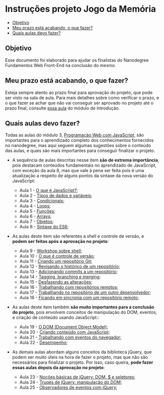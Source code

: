 # Instruções projeto Jogo da Memória
- [Objetivo](#objetivo)
- [Meu prazo está acabando, o que fazer?](#meu-prazo-está-acabando-o-que-fazer?)
- [Quais aulas devo fazer?](#quais-aulas-devo-fazer)

## Objetivo
Esse documento foi elaborado para ajudar os finalistas do Nanodegree Fundamentos Web Front-End na conclusão do mesmo.

## Meu prazo está acabando, o que fazer?
Esteja sempre atento ao prazo final para aprovação do projeto, que pode ser visto na sala de aula. Para mais detalhes sobre como verificar o prazo, e o que fazer se achar que não vai conseguir ser aprovado no projeto até o prazo final, consulte [essa aula](https://classroom.udacity.com/nanodegrees/nd041/parts/bf3fc6a8-5a11-439f-b1ad-9f0c815f1b03/modules/1b69cb6e-4d0d-4e05-aaf5-73630548e260/lessons/c5a8ef16-e074-42fd-aa65-dcd87cb377f5/concepts/bf5d9ff7-2f4a-402e-a6af-678b47aafd63) do módulo de Introdução.

## Quais aulas devo fazer?
Todas as aulas do módulo 3, [Programação Web com JavaScript](https://classroom.udacity.com/nanodegrees/nd041/parts/3dfb3d08-1fea-4ee8-ba71-655c8a1f05ea), são importantes para o aprendizado completo dos conhecimentos fornecidos no nanodegree, mas aqui seguem algumas sugestões sobre o conteúdo das aulas, e quais são mais importantes para conseguir finalizar o projeto.
- A sequência de aulas descritas nesse item **são de extrema importância**, pois destacam conteúdos fundamentais no aprendizado de JavaScript, com exceção da aula 8, mas que vale à pena ser feita pois é uma atualização a respeito de alguns pontos da sintaxe da nova versão do JavaScript:

  - Aula 1 - [O que é JavaScript?](https://classroom.udacity.com/nanodegrees/nd041/parts/3dfb3d08-1fea-4ee8-ba71-655c8a1f05ea/modules/cd56eea9-99b5-40c8-8725-a66a651e1ff0/lessons/e98aae00-9563-4fca-b91c-a4e79ca79c27/concepts/921085c8-9e58-4c26-a729-f1406b49b504);
  - Aula 2 - [Tipos de dados e variáveis](https://classroom.udacity.com/nanodegrees/nd041/parts/3dfb3d08-1fea-4ee8-ba71-655c8a1f05ea/modules/cd56eea9-99b5-40c8-8725-a66a651e1ff0/lessons/74007e2e-2a0a-4de3-a8a6-5c2ec4275773/concepts/673e1be5-6c85-4397-8318-192d95d48761);
  - Aula 3 - [Condicionais](https://classroom.udacity.com/nanodegrees/nd041/parts/3dfb3d08-1fea-4ee8-ba71-655c8a1f05ea/modules/cd56eea9-99b5-40c8-8725-a66a651e1ff0/lessons/3ace947b-b5f6-40c1-bc11-3ec98fd1d936/concepts/b13df814-a7c7-4b65-ac3f-112c56ee7726);
  - Aula 4 - [Loops](https://classroom.udacity.com/nanodegrees/nd041/parts/3dfb3d08-1fea-4ee8-ba71-655c8a1f05ea/modules/cd56eea9-99b5-40c8-8725-a66a651e1ff0/lessons/1234cec0-179b-40b6-9435-f10263c7de33/concepts/5f8c5e63-b64d-4e00-b385-f8340e1f9da0);
  - Aula 5 - [Funções](https://classroom.udacity.com/nanodegrees/nd041/parts/3dfb3d08-1fea-4ee8-ba71-655c8a1f05ea/modules/cd56eea9-99b5-40c8-8725-a66a651e1ff0/lessons/a7c5b540-51a6-44dc-b2f2-515c9dd6ca4f/concepts/799e6f19-9105-4cb9-b4cc-ee86d11a14b4);
  - Aula 6 - [Arrays](https://classroom.udacity.com/nanodegrees/nd041/parts/3dfb3d08-1fea-4ee8-ba71-655c8a1f05ea/modules/cd56eea9-99b5-40c8-8725-a66a651e1ff0/lessons/378e7ff7-f7e5-4487-b5c4-fdf9b5c351d9/concepts/23f94405-123c-4132-adc4-bef0f5544663);
  - Aula 7 - [Objetos](https://classroom.udacity.com/nanodegrees/nd041/parts/3dfb3d08-1fea-4ee8-ba71-655c8a1f05ea/modules/cd56eea9-99b5-40c8-8725-a66a651e1ff0/lessons/634eb53a-2f3f-47a3-9447-598090024758/concepts/698b4dbb-fc8a-40c1-ab90-5902f5714099);
  - Aula 8 - [Sintaxe do ES6](https://classroom.udacity.com/nanodegrees/nd041/parts/3dfb3d08-1fea-4ee8-ba71-655c8a1f05ea/modules/4116dc31-6d06-4774-b082-d60ca0980d2b/lessons/42383e89-ac6a-491a-b7d0-198851287bbe/concepts/08a224ff-d7f5-4086-ab89-f74d3da09d08);

- As aulas deste item são referentes a shell e controle de versão, e **podem ser feitas após a aprovação no projeto**:

  - Aula 9 - [Workshop sobre shell](https://classroom.udacity.com/nanodegrees/nd041/parts/3dfb3d08-1fea-4ee8-ba71-655c8a1f05ea/modules/cbdbf249-3d40-4ffd-9cf6-38ed8940dbf2/lessons/1cc90ac3-c03a-43e6-8556-dcbd40dfd418/concepts/68acb17b-161c-42f8-9c1e-fc1460eca322);
  - Aula 10 - [O que é controle de versão](https://classroom.udacity.com/nanodegrees/nd041/parts/3dfb3d08-1fea-4ee8-ba71-655c8a1f05ea/modules/6b870a4f-94d1-4e8b-986c-0ace411d63e7/lessons/1b369991-f1ca-4d6a-ba8f-e8318d76322f/concepts/06b0775b-b703-45ca-9935-939487706728);
  - Aula 11 - [Criando um repositório Git](https://classroom.udacity.com/nanodegrees/nd041/parts/3dfb3d08-1fea-4ee8-ba71-655c8a1f05ea/modules/6b870a4f-94d1-4e8b-986c-0ace411d63e7/lessons/437a88fc-15f5-48b8-a6a5-0cf3347e6183/concepts/7f6f1abe-43b3-4af1-9ca0-a7414ff3120f);
  - Aula 12 - [Revisando o histórico de um repositório](https://classroom.udacity.com/nanodegrees/nd041/parts/3dfb3d08-1fea-4ee8-ba71-655c8a1f05ea/modules/6b870a4f-94d1-4e8b-986c-0ace411d63e7/lessons/280d5ccf-6440-4d27-97d1-d9f6118359bc/concepts/212f2bac-e7e2-4ca9-b93e-91a9e57926dd);
  - Aula 13 - [Adicionando commits a um repositório](https://classroom.udacity.com/nanodegrees/nd041/parts/3dfb3d08-1fea-4ee8-ba71-655c8a1f05ea/modules/6b870a4f-94d1-4e8b-986c-0ace411d63e7/lessons/5f584ce7-1b7b-4848-80c1-b559739ea363/concepts/c97e28fd-7fc6-435c-9953-4678b4728755);
  - Aula 14 - [Tagging, branching e merging](https://classroom.udacity.com/nanodegrees/nd041/parts/3dfb3d08-1fea-4ee8-ba71-655c8a1f05ea/modules/6b870a4f-94d1-4e8b-986c-0ace411d63e7/lessons/61776182-df3f-4767-9558-5d1591c1a709/concepts/886b5f73-40c8-4fd0-a800-cdc1d0cb5801);
  - Aula 15 - [Desfazendo as alterações](https://classroom.udacity.com/nanodegrees/nd041/parts/3dfb3d08-1fea-4ee8-ba71-655c8a1f05ea/modules/6b870a4f-94d1-4e8b-986c-0ace411d63e7/lessons/f02167ad-3ba7-40e0-a157-e5320a5b0dc8/concepts/50740c4a-054c-46da-910a-8d1344b18d33);
  - Aula 16 - [Trabalhando com repositórios remotos](https://classroom.udacity.com/nanodegrees/nd041/parts/3dfb3d08-1fea-4ee8-ba71-655c8a1f05ea/modules/6b870a4f-94d1-4e8b-986c-0ace411d63e7/lessons/edde9226-f71c-4a81-a858-4c83e4c7b664/concepts/1ad9f705-8b0e-403e-a903-4a757d8ede17);
  - Aula 17 - [Trabalhando no repositório de um outro desenvolvedor](https://classroom.udacity.com/nanodegrees/nd041/parts/3dfb3d08-1fea-4ee8-ba71-655c8a1f05ea/modules/6b870a4f-94d1-4e8b-986c-0ace411d63e7/lessons/5e203cba-a6a7-4f9f-8a72-65ea05b1f74b/concepts/f39041e9-6a05-45df-a3c8-a520304eb661);
  - Aula 18 - [Ficando em sincronia com um repositório remoto](https://classroom.udacity.com/nanodegrees/nd041/parts/3dfb3d08-1fea-4ee8-ba71-655c8a1f05ea/modules/6b870a4f-94d1-4e8b-986c-0ace411d63e7/lessons/e295524f-87b6-4981-af74-6b20231dc7c1/concepts/e7123304-aa7e-477a-8586-47acf84d3407);

- As aulas deste item também **são muito importantes para a conclusão do projeto**, pois envolvem conceitos de manipulação do DOM, eventos, e criação de conteúdo usando JavaScript::

  - Aula 19 - [O DOM (Document Object Model)](https://classroom.udacity.com/nanodegrees/nd041/parts/3dfb3d08-1fea-4ee8-ba71-655c8a1f05ea/modules/d201d874-5811-4916-954d-1baf78b096b1/lessons/74c2a096-61db-4302-9d65-6b7fa9b8c329/concepts/354d9102-8b45-4a89-91df-6f5ec9022dbd);
  - Aula 20 - [Criando conteúdo com JavaScript](https://classroom.udacity.com/nanodegrees/nd041/parts/3dfb3d08-1fea-4ee8-ba71-655c8a1f05ea/modules/d201d874-5811-4916-954d-1baf78b096b1/lessons/39d760cf-9593-420d-9a97-57bff31e29c1/concepts/24b00792-38d0-4d61-acc9-eb1422fcc284);
  - Aula 21 - [Trabalhando com eventos do navegador](https://classroom.udacity.com/nanodegrees/nd041/parts/3dfb3d08-1fea-4ee8-ba71-655c8a1f05ea/modules/d201d874-5811-4916-954d-1baf78b096b1/lessons/f270dbcf-eb43-4ce3-b7be-a74d26023496/concepts/f63b1837-b096-4707-b0f5-72bc6a93bfac);
  - Aula 22 - [Desempenho](https://classroom.udacity.com/nanodegrees/nd041/parts/3dfb3d08-1fea-4ee8-ba71-655c8a1f05ea/modules/d201d874-5811-4916-954d-1baf78b096b1/lessons/364ca3da-1eb9-4213-beb4-7791ac4e1ea4/concepts/6e242deb-7793-4c9a-9898-44144ee2c603);
- As demais aulas abordam alguns conceitos da biblioteca jQuery, que podem ser muito úteis na hora de fazer o projeto, mas que não são necessários para finalizar o projeto. Por isso, caso queira, **pode fazer essas aulas depois da aprovação no projeto**:
  - Aula 23 - [Noções básicas de jQuery: DOM, $ e seletores](https://classroom.udacity.com/nanodegrees/nd041/parts/3dfb3d08-1fea-4ee8-ba71-655c8a1f05ea/modules/296281861575461/lessons/3314378535/concepts/33166386820923);
  - Aula 24 - [Truqes de jQuery: manipulação do DOM](https://classroom.udacity.com/nanodegrees/nd041/parts/3dfb3d08-1fea-4ee8-ba71-655c8a1f05ea/modules/296281861575461/lessons/3311478538/concepts/33271685960923);
  - Aula 25 - [Observadores de eventos com jQuery](https://classroom.udacity.com/nanodegrees/nd041/parts/3dfb3d08-1fea-4ee8-ba71-655c8a1f05ea/modules/296281861575461/lessons/5103579406/concepts/50423085550923);
